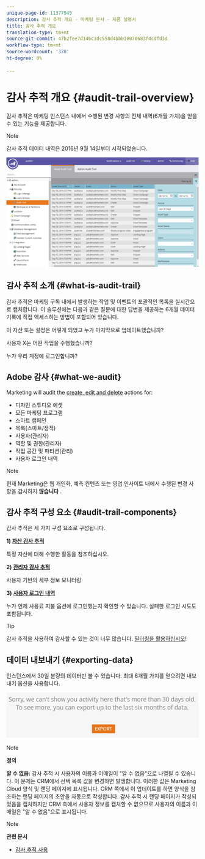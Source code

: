 ```yaml
---
unique-page-id: 11377945
description: 감사 추적 개요 - 마케팅 문서 - 제품 설명서
title: 감사 추적 개요
translation-type: tm+mt
source-git-commit: 47b2fee7d146c3dc558d4bbb10070683f4cdfd3d
workflow-type: tm+mt
source-wordcount: '378'
ht-degree: 0%

---
```



# 감사 추적 개요 {#audit-trail-overview}

감사 추적은 마케팅 인스턴스 내에서 수행된 변경 사항의 전체 내역(6개월 가치)을 얻을 수 있는 기능을 제공합니다.

>[!NOTE]
>
>감사 추적 데이터 내역은 2016년 9월 14일부터 시작되었습니다.

![](assets/one.png)

## 감사 추적 소개 {#what-is-audit-trail}

감사 추적은 마케팅 구독 내에서 발생하는 작업 및 이벤트의 포괄적인 목록을 실시간으로 캡처합니다. 이 솔루션에는 다음과 같은 질문에 대한 답변을 제공하는 6개월 데이터 기록에 직접 액세스하는 방법이 포함되어 있습니다.

이 자산 또는 설정은 어떻게 되었고 누가 마지막으로 업데이트했습니까?

사용자 X는 어떤 작업을 수행했습니까?

누가 우리 계정에 로그인합니까?

## Adobe 감사 {#what-we-audit}

Marketing will audit the [create, edit and delete](http://docs.marketo.com/display/DOCS/Change+Details+in+Audit+Trail) actions for:

* 디자인 스튜디오 에셋
* 모든 마케팅 프로그램
* 스마트 캠페인
* 목록(스마트/정적)
* 사용자(관리자)
* 역할 및 권한(관리자)
* 작업 공간 및 파티션(관리)
* 사용자 로그인 내역

>[!NOTE]
>
>현재 Marketing은 웹 개인화, 예측 컨텐츠 또는 영업 인사이트 내에서 수행된 변경 사항을 감사하지 **않습니다** .

## 감사 추적 구성 요소 {#audit-trail-components}

감사 추적은 세 가지 구성 요소로 구성됩니다.

**1) [자산 감사 추적](http://docs.marketo.com/display/DOCS/Change+Details+in+Audit+Trail#ChangeDetailsinAuditTrail-AssetAuditTrail)**

특정 자산에 대해 수행한 활동을 참조하십시오.

**2) [관리자 감사 추적](http://docs.marketo.com/display/DOCS/Change+Details+in+Audit+Trail#ChangeDetailsinAuditTrail-AdminAuditTrail)**

사용자 기반의 세부 정보 모니터링

**3) [사용자 로그인 내역](http://docs.marketo.com/display/DOCS/User+Login+History)**

누가 언제 사용료 지불 옵션에 로그인했는지 확인할 수 있습니다. 실패한 로그인 시도도 포함됩니다.

>[!TIP]
>
>감사 추적을 사용하여 감사할 수 있는 것이 너무 많습니다. [필터링을 활용하십시오](http://docs.marketo.com/display/DOCS/Filtering+in+Audit+Trail)!

## 데이터 내보내기 {#exporting-data}

인스턴스에서 30일 분량의 데이터만 볼 수 있습니다. 최대 6개월 가치를 얻으려면 내보내기 옵션을 사용합니다.

![](assets/two.png)

>[!NOTE]
>
>**정의**
>
>**알 수 없음:** 감사 추적 시 사용자의 이름과 이메일이 &quot;알 수 없음&quot;으로 나열될 수 있습니다. 이 문제는 CRM에서 선택 목록 값을 변경하면 발생합니다. 이러한 값은 Marketing Cloud 양식 및 랜딩 페이지에 표시됩니다. CRM 쪽에서 이 업데이트를 하면 양식을 참조하는 랜딩 페이지의 초안을 자동으로 작성합니다. 감사 추적 시 랜딩 페이지가 작성되었음을 캡처하지만 CRM 측에서 사용자 정보를 캡처할 수 없으므로 사용자의 이름과 이메일은 &quot;알 수 없음&quot;으로 표시됩니다.

>[!NOTE]
>
>**관련 문서**
>
>* [감사 추적 사용](enable-audit-trail.md)

>



